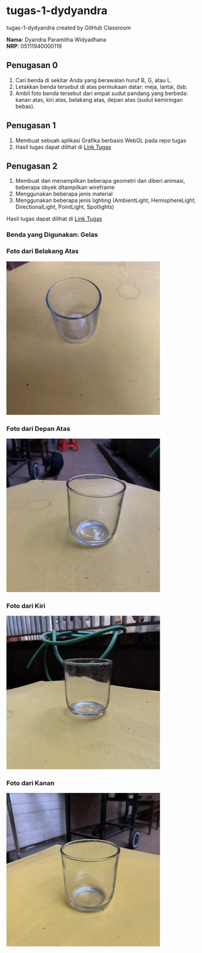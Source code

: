 # tugas-1-dydyandra
tugas-1-dydyandra created by GitHub Classroom

**Nama**: Dyandra Paramitha Widyadhana<br>
**NRP**: 05111940000119

## Penugasan 0
1. Cari benda di sekitar Anda yang berawalan huruf B, G, atau L.
2. Letakkan benda tersebut di atas permukaan datar: meja, lantai, dsb.
3. Ambil foto benda tersebut dari empat sudut pandang yang berbeda: kanan atas, kiri atas, belakang atas, depan atas (sudut kemiringan bebas).

## Penugasan 1
1. Membuat sebuah aplikasi Grafika berbasis WebGL pada repo tugas
2. Hasil tugas dapat dilihat di [Link Tugas](https://cg2021b.github.io/tugas-1-dydyandra/)

## Penugasan 2
1. Membuat dan menampilkan beberapa geometri dan diberi animasi, beberapa obyek ditampilkan wireframe
2. Menggunakan beberapa jenis material 
3. Menggunakan beberapa jenis lighting (AmbientLight, HemisphereLight, DirectionalLight, PointLight, Spotlights)<br>

Hasil tugas dapat dilihat di [Link Tugas](https://cg2021b.github.io/tugas-1-dydyandra/mencoba%20three%20js/)


### Benda yang Digunakan: Gelas

### Foto dari Belakang Atas
<img src="images/atas.jpg" width="400">

### Foto dari Depan Atas
<img src="images/depan.jpg" width="400">

### Foto dari Kiri 
<img src="images/kiri.jpg" width="400">

### Foto dari Kanan 
<img src="images/kanan.jpg" width="400">
